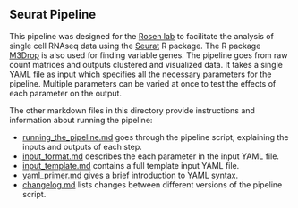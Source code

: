 ## Seurat Pipeline

This pipeline was designed for the [Rosen lab](http://www.evanrosenlab.net/) to facilitate the analysis of single cell RNAseq data using the [Seurat](http://satijalab.org/seurat/) R package. The R package [M3Drop](https://bioconductor.org/packages/release/bioc/html/M3Drop.html) is also used for finding variable genes. The pipeline goes from raw count matrices and outputs clustered and visualized data. It takes a single YAML file as input which specifies all the necessary parameters for the pipeline. Multiple parameters can be varied at once to test the effects of each parameter on the output.

The other markdown files in this directory provide instructions and information about running the pipeline:
- [running_the_pipeline.md](running_the_pipeline.md) goes through the pipeline script, explaining the inputs and outputs of each step.
- [input_format.md](input_format.md) describes the each parameter in the input YAML file.
- [input_template.md](input_template.md) contains a full template input YAML file.
- [yaml_primer.md](yaml_primer.md) gives a brief introduction to YAML syntax.
- [changelog.md](changelog.md) lists changes between different versions of the pipeline script.
